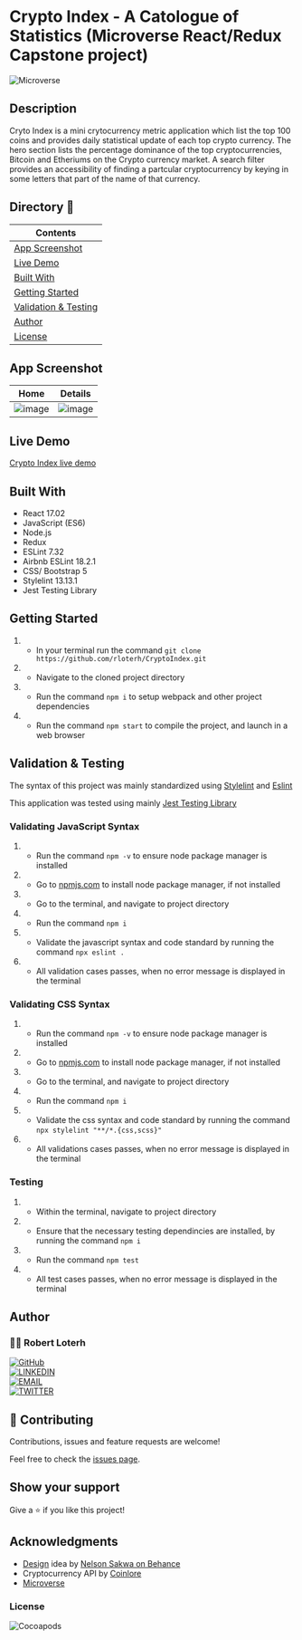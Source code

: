 # Crypto Index - A Catologue of Statistics (Microverse React/Redux Capstone project)

![Microverse](https://img.shields.io/badge/-Microverse-007bff?style=for-the-badge)

## Description
Cryto Index is a mini crytocurrency metric application which list the top 100 coins and provides daily statistical update of each top crypto currency. The hero section lists the percentage dominance of the top cryptocurrencies, Bitcoin and Etheriums on the Crypto currency market. A search filter provides an accessibility of finding a partcular cryptocurrency by keying in some letters that part of the name of that currency. 



## Directory 📙

| Contents                  |
| ------------------------- |
| [App Screenshot](#app-screenshot) |
| [Live Demo](#live-demo) |
| [Built With](#built-with)   |
| [Getting Started](#getting-started)   |
| [Validation & Testing](#validation--testing)   |
| [Author](#author)       |
| [License](#license)       |


## App Screenshot
Home           |  Details
:-------------------------:|:-------------------------:
![image](https://user-images.githubusercontent.com/12745474/143782629-88822e66-2674-409c-84a3-b7f54a65f157.png)  |  ![image](https://user-images.githubusercontent.com/12745474/143782299-891755b4-06e0-413b-8444-0456743e6baa.png)


## Live Demo
[Crypto Index live demo](https://focused-bassi-d0bcd0.netlify.app/)


## Built With

- React 17.02
- JavaScript (ES6)
- Node.js
- Redux
- ESLint 7.32
- Airbnb ESLint 18.2.1
- CSS/ Bootstrap 5
- Stylelint 13.13.1
- Jest Testing Library


## Getting Started

1. - In your terminal run the command `git clone https://github.com/rloterh/CryptoIndex.git`
2. - Navigate to the cloned project directory
3. - Run the command `npm i` to setup webpack and other project dependencies
4. - Run the command `npm start` to compile the project, and launch in a web browser


## Validation & Testing

The syntax of this project was mainly standardized using [Stylelint](https://stylelint.io/) and [Eslint](https://eslint.org/)

This application was tested using mainly [Jest Testing Library](https://jestjs.io/)
 

### Validating JavaScript Syntax

1. - Run the command `npm -v` to ensure node package manager is installed
2. - Go to [npmjs.com](https://www.npmjs.com/get-npm) to install node package manager, if not installed
3. - Go to the terminal, and navigate to project directory
4. - Run the command `npm i`
5. - Validate the javascript syntax and code standard by running the command `npx eslint .`
6. - All validation cases passes, when no error message is displayed in the terminal

### Validating CSS Syntax

1. - Run the command `npm -v` to ensure node package manager is installed
2. - Go to [npmjs.com](https://www.npmjs.com/get-npm) to install node package manager, if not installed
3. - Go to the terminal, and navigate to project directory
4. - Run the command `npm i`
5. - Validate the css syntax and code standard by running the command `npx stylelint "**/*.{css,scss}"`
6. - All validations cases passes, when no error message is displayed in the terminal

### Testing

1. - Within the terminal, navigate to project directory
2. - Ensure that the necessary testing dependincies are installed, by running the command `npm i`
3. - Run the command `npm test`
4. - All test cases passes, when no error message is displayed in the terminal



## Author

### 👨‍💻 Robert Loterh

[![GitHub](https://img.shields.io/badge/-GitHub-000?style=for-the-badge&logo=GitHub&logoColor=white)](https://github.com/rloterh) <br>
[![LINKEDIN](https://img.shields.io/badge/-LINKEDIN-0077B5?style=for-the-badge&logo=Linkedin&logoColor=white)](https://www.linkedin.com/in/robert-loterh/) <br>
[![EMAIL](https://img.shields.io/badge/-EMAIL-D14836?style=for-the-badge&logo=Mail.Ru&logoColor=white)](mailto:rloterh@gmail.com) <br>
[![TWITTER](https://img.shields.io/badge/-TWITTER-1DA1F2?style=for-the-badge&logo=Twitter&logoColor=white)](https://twitter.com/RLoterh) <br>


## 🤝 Contributing

Contributions, issues and feature requests are welcome!

Feel free to check the [issues page](https://github.com/rloterh/CryptoIndex/issues).


## Show your support

Give a ⭐️ if you like this project!

## Acknowledgments
- [Design](https://www.behance.net/gallery/31579789/Ballhead-App-(Free-PSDs)) idea by [Nelson Sakwa on Behance](https://www.behance.net/sakwadesignstudio)
- Cryptocurrency API by [Coinlore](https://api.coinlore.net/)
- [Microverse](https://www.microverse.org/)


### License

![Cocoapods](https://img.shields.io/cocoapods/l/AFNetworking?color=red&style=for-the-badge)
